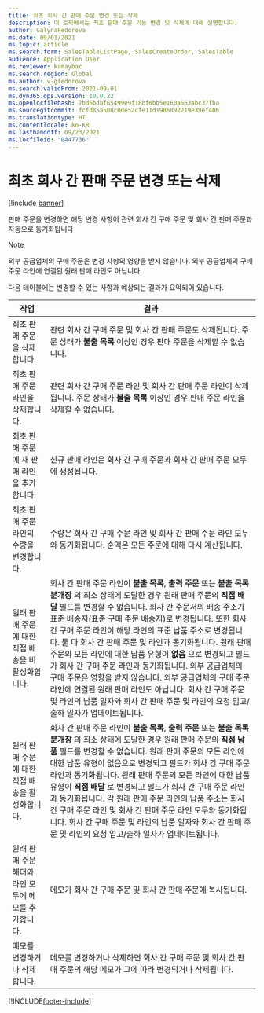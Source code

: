 ```yaml
---
title: 최초 회사 간 판매 주문 변경 또는 삭제
description: 이 토픽에서는 최초 판매 주문 기능 변경 및 삭제에 대해 설명합니다.
author: GalynaFedorova
ms.date: 09/01/2021
ms.topic: article
ms.search.form: SalesTableListPage, SalesCreateOrder, SalesTable
audience: Application User
ms.reviewer: kamaybac
ms.search.region: Global
ms.author: v-gfedorova
ms.search.validFrom: 2021-09-01
ms.dyn365.ops.version: 10.0.22
ms.openlocfilehash: 7bd6bdbf65499e9f18bf6bb5e160a5634bc37fba
ms.sourcegitcommit: fcfd85a508c0de52cfe11d1986892219e39ef406
ms.translationtype: HT
ms.contentlocale: ko-KR
ms.lasthandoff: 09/23/2021
ms.locfileid: "8447736"
---
```

# <a name="change-or-delete-an-original-intercompany-sales-order"></a>최초 회사 간 판매 주문 변경 또는 삭제

[!include [banner](../../includes/banner.md)]

판매 주문을 변경하면 해당 변경 사항이 관련 회사 간 구매 주문 및 회사 간 판매 주문과 자동으로 동기화됩니다

> [!NOTE]
> 외부 공급업체의 구매 주문은 변경 사항의 영향을 받지 않습니다. 외부 공급업체의 구매 주문 라인에 연결된 원래 판매 라인도 아닙니다.

다음 테이블에는 변경할 수 있는 사항과 예상되는 결과가 요약되어 있습니다.

| 작업 | 결과 |
|---|---|
| 최초&nbsp;판매&nbsp;주문을&nbsp;삭제합니다. | 관련 회사 간 구매 주문 및 회사 간 판매 주문도 삭제됩니다. 주문 상태가 **불출 목록** 이상인 경우 판매 주문을 삭제할 수 없습니다. |
| 최초 판매 주문 라인을 삭제합니다. | 관련 회사 간 구매 주문 라인 및 회사 간 판매 주문 라인이 삭제됩니다. 주문 상태가 **불출 목록** 이상인 경우 판매 주문 라인을 삭제할 수 없습니다. |
| 최초 판매 주문에 새 판매 라인을 추가합니다. | 신규 판매 라인은 회사 간 구매 주문과 회사 간 판매 주문 모두에 생성됩니다. |
| 최초 판매 주문 라인의 수량을 변경합니다. | 수량은 회사 간 구매 주문 라인 및 회사 간 판매 주문 라인 모두와 동기화됩니다. 순액은 모든 주문에 대해 다시 계산됩니다. |
| 원래 판매 주문에 대한 직접 배송을 비활성화합니다. | 회사 간 판매 주문 라인이 **불출 목록**, **출력 주문** 또는 **불출 목록 분개장** 의 최소 상태에 도달한 경우 원래 판매 주문의 **직접 배달** 필드를 변경할 수 없습니다. 회사 간 주문서의 배송 주소가 표준 배송지(표준 구매 주문 배송지)로 변경됩니다. 또한 회사 간 구매 주문 라인이 해당 라인의 표준 납품 주소로 변경됩니다. 둘 다 회사 간 판매 주문 및 라인과 동기화됩니다. 원래 판매 주문의 모든 라인에 대한 납품 유형이 **없음** 으로 변경되고 필드가 회사 간 구매 주문 라인과 동기화됩니다. 외부 공급업체의 구매 주문은 영향을 받지 않습니다. 외부 공급업체의 구매 주문 라인에 연결된 원래 판매 라인도 아닙니다. 회사 간 구매 주문 및 라인의 납품 일자와 회사 간 판매 주문 및 라인의 요청 입고/출하 일자가 업데이트됩니다. |
| 원래 판매 주문에 대한 직접 배송을 활성화합니다. | 회사 간 판매 주문 라인이 **불출 목록**, **출력 주문** 또는 **불출 목록 분개장** 의 최소 상태에 도달한 경우 원래 판매 주문의 **직접 납품** 필드를 변경할 수 없습니다. 원래 판매 주문의 모든 라인에 대한 납품 유형이 없음으로 변경되고 필드가 회사 간 구매 주문 라인과 동기화됩니다. 원래 판매 주문의 모든 라인에 대한 납품 유형이 **직접 배달** 로 변경되고 필드가 회사 간 구매 주문 라인과 동기화됩니다. 각 원래 판매 주문 라인의 납품 주소는 회사 간 구매 주문 라인 및 회사 간 판매 주문 라인 모두와 동기화됩니다. 회사 간 구매 주문 및 라인의 납품 일자와 회사 간 판매 주문 및 라인의 요청 입고/출하 일자가 업데이트됩니다. |
| 원래 판매 주문 헤더와 라인 모두에 메모를 추가합니다. | 메모가 회사 간 구매 주문 및 회사 간 판매 주문에 복사됩니다. |
| 메모를 변경하거나 삭제합니다. | 메모를 변경하거나 삭제하면 회사 간 구매 주문 및 회사 간 판매 주문의 해당 메모가 그에 따라 변경되거나 삭제됩니다. |

[!INCLUDE[footer-include](../../includes/footer-banner.md)]
